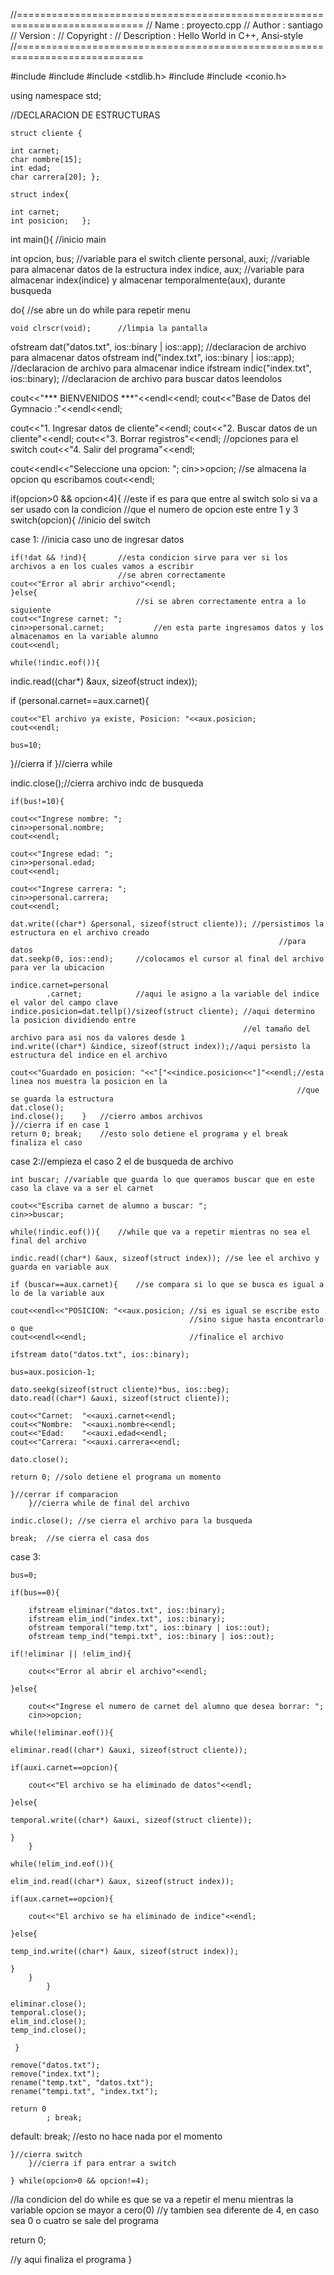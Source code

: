 //============================================================================
// Name        : proyecto.cpp
// Author      : santiago
// Version     :
// Copyright   : 
// Description : Hello World in C++, Ansi-style
//============================================================================

#include <iostream>
#include <fstream>
#include <stdlib.h>
#include <cstdio>
#include <conio.h>

using namespace std;

//DECLARACION DE ESTRUCTURAS

	struct cliente {

	int carnet;
 	char nombre[15];
	int edad;
	char carrera[20]; };

	struct index{

	int carnet;
 	int posicion;	};

int main(){		//inicio main

int opcion, bus;			//variable para el switch
cliente personal, auxi;	//variable para almacenar datos de la estructura
index indice, aux;	//variable para almacenar index(indice) y almacenar temporalmente(aux), durante busqueda

do{					//se abre un do while para repetir menu

    void clrscr(void);		//limpia la pantalla

ofstream dat("datos.txt", ios::binary | ios::app);	//declaracion de archivo para almacenar datos
ofstream ind("index.txt", ios::binary | ios::app);	//declaracion de archivo para almacenar indice
ifstream indic("index.txt", ios::binary);			//declaracion de archivo para buscar datos leendolos

cout<<"*** BIENVENIDOS ***"<<endl<<endl;
cout<<"Base de Datos del Gymnacio :"<<endl<<endl;

cout<<"1. Ingresar datos de cliente"<<endl;
cout<<"2. Buscar datos de un cliente"<<endl;
cout<<"3. Borrar registros"<<endl;		//opciones para el switch
cout<<"4. Salir del programa"<<endl;

cout<<endl<<"Seleccione una opcion: ";
cin>>opcion;					//se almacena la opcion qu escribamos
cout<<endl;

if(opcion>0 && opcion<4){	//este if es para que entre al switch solo si va a ser usado con la condicion
							//que el numero de opcion este entre 1 y 3
	switch(opcion){			//inicio del switch

case 1: 				//inicia caso uno de ingresar datos

	if(!dat && !ind){		//esta condicion sirve para ver si los archivos a en los cuales vamos a escribir
							//se abren correctamente
	cout<<"Error al abrir archivo"<<endl;
	}else{
								//si se abren correctamente entra a lo siguiente
	cout<<"Ingrese carnet: ";
	cin>>personal.carnet;			//en esta parte ingresamos datos y los almacenamos en la variable alumno
	cout<<endl;

	while(!indic.eof()){

indic.read((char*) &aux, sizeof(struct index));

if (personal.carnet==aux.carnet){

	cout<<"El archivo ya existe, Posicion: "<<aux.posicion;
	cout<<endl;

	bus=10;
}//cierra if
	}//cierra while

indic.close();//cierra archivo indc de busqueda

	if(bus!=10){

	cout<<"Ingrese nombre: ";
	cin>>personal.nombre;
	cout<<endl;

	cout<<"Ingrese edad: ";
	cin>>personal.edad;
	cout<<endl;

	cout<<"Ingrese carrera: ";
	cin>>personal.carrera;
	cout<<endl;

	dat.write((char*) &personal, sizeof(struct cliente)); //persistimos la estructura en el archivo creado
																//para datos
	dat.seekp(0, ios::end);		//colocamos el cursor al final del archivo para ver la ubicacion

	indice.carnet=personal
			.carnet;			//aqui le asigno a la variable del indice el valor del campo clave
	indice.posicion=dat.tellp()/sizeof(struct cliente); //aqui determino la posicion dividiendo entre
														//el tamaño del archivo para asi nos da valores desde 1
	ind.write((char*) &indice, sizeof(struct index));//aqui persisto la estructura del indice en el archivo

	cout<<"Guardado en posicion: "<<"["<<indice.posicion<<"]"<<endl;//esta linea nos muestra la posicion en la
																	//que se guarda la estructura
	dat.close();
	ind.close();	}	//cierro ambos archivos
	}//cierra if en case 1
	return 0; break;	//esto solo detiene el programa y el break finaliza el caso


case 2://empieza el caso 2 el de busqueda de archivo

	int buscar;	//variable que guarda lo que queramos buscar que en este caso la clave va a ser el carnet

	cout<<"Escriba carnet de alumno a buscar: ";
	cin>>buscar;

	while(!indic.eof()){	//while que va a repetir mientras no sea el final del archivo

	indic.read((char*) &aux, sizeof(struct index));	//se lee el archivo y guarda en variable aux

	if (buscar==aux.carnet){	//se compara si lo que se busca es igual a lo de la variable aux

	cout<<endl<<"POSICION: "<<aux.posicion; //si es igual se escribe esto
											//sino sigue hasta encontrarlo o que
	cout<<endl<<endl;						//finalice el archivo

	ifstream dato("datos.txt", ios::binary);

	bus=aux.posicion-1;

	dato.seekg(sizeof(struct cliente)*bus, ios::beg);
	dato.read((char*) &auxi, sizeof(struct cliente));

	cout<<"Carnet:  "<<auxi.carnet<<endl;
	cout<<"Nombre:  "<<auxi.nombre<<endl;
	cout<<"Edad:    "<<auxi.edad<<endl;
	cout<<"Carrera: "<<auxi.carrera<<endl;

	dato.close();

	return 0; //solo detiene el programa un momento

	}//cerrar if comparacion
		}//cierra while de final del archivo

	indic.close(); //se cierra el archivo para la busqueda

	break;	//se cierra el casa dos

case 3:

	bus=0;

	if(bus==0){

		ifstream eliminar("datos.txt", ios::binary);
		ifstream elim_ind("index.txt", ios::binary);
		ofstream temporal("temp.txt", ios::binary | ios::out);
		ofstream temp_ind("tempi.txt", ios::binary | ios::out);

	if(!eliminar || !elim_ind){

		cout<<"Error al abrir el archivo"<<endl;

	}else{

		cout<<"Ingrese el numero de carnet del alumno que desea borrar: ";
		cin>>opcion;

	while(!eliminar.eof()){

	eliminar.read((char*) &auxi, sizeof(struct cliente));

	if(auxi.carnet==opcion){

		cout<<"El archivo se ha eliminado de datos"<<endl;

	}else{

	temporal.write((char*) &auxi, sizeof(struct cliente));

	}
		}

	while(!elim_ind.eof()){

	elim_ind.read((char*) &aux, sizeof(struct index));

	if(aux.carnet==opcion){

		cout<<"El archivo se ha eliminado de indice"<<endl;

	}else{

	temp_ind.write((char*) &aux, sizeof(struct index));

	}
		}
			}

	eliminar.close();
	temporal.close();
	elim_ind.close();
	temp_ind.close();

	 }

	remove("datos.txt");
	remove("index.txt");
	rename("temp.txt", "datos.txt");
	rename("tempi.txt", "index.txt");

	return 0
			; break;

default: break;	//esto no hace nada por el momento

	}//cierra switch
		}//cierra if para entrar a switch

	} while(opcion>0 && opcion!=4);

//la condicion del do while es que se va a repetir el menu mientras la variable opcion se mayor a cero(0)
//y tambien sea diferente de 4, en caso sea 0 o cuatro se sale del programa

  return 0;

//y aqui finaliza el programa
}
